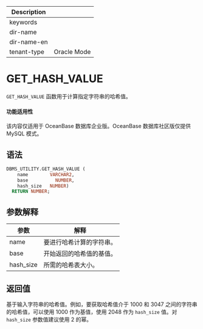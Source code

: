 | Description   |                 |
|---------------|-----------------|
| keywords      |                 |
| dir-name      |                 |
| dir-name-en   |                 |
| tenant-type   | Oracle Mode     |

# GET_HASH_VALUE

`GET_HASH_VALUE` 函数用于计算指定字符串的哈希值。

  <main id="notice" >
    <h4>功能适用性</h4>
    <p>该内容仅适用于 OceanBase 数据库企业版。OceanBase 数据库社区版仅提供 MySQL 模式。</p>
  </main>

## 语法

```sql
DBMS_UTILITY.GET_HASH_VALUE (
    name        VARCHAR2, 
    base          NUMBER, 
    hash_size   NUMBER)
  RETURN NUMBER;
```



## 参数解释



|    参数     |      解释      |
|-----------|--------------|
| name      | 要进行哈希计算的字符串。 |
| base      | 开始返回的哈希值的基值。 |
| hash_size | 所需的哈希表大小。    |



## 返回值

基于输入字符串的哈希值。例如，要获取哈希值介于 1000 和 3047 之间的字符串的哈希值，可以使用 1000 作为基值，使用 2048 作为 `hash_size` 值。对 `hash_size` 参数值建议使用 2 的幂。

